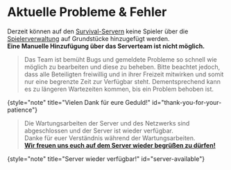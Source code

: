 # Aktuelle Probleme &amp; Fehler

<tabs>
<tab title="Aktuelle Probleme" id="current-issues">
<deflist>
<def title="Spielerverwaltung bei Grundstücken" id="plot-add-member-issue">

Derzeit können auf den [Survival-Servern](survival-server.topic) keine Spieler über die [Spielerverwaltung](plot-add-member.md) auf Grundstücke hinzugefügt werden. \
**Eine Manuelle Hinzufügung über das Serverteam ist nicht möglich.**
</def>
</deflist>

> Das Team ist bemüht Bugs und gemeldete Probleme so schnell wie möglich zu bearbeiten und diese zu beheben.
> Bitte beachtet jedoch, dass alle Beteiligten freiwillig und in ihrer Freizeit mitwirken und somit nur eine begrenzte Zeit zur Verfügbar steht.
> Dementsprechend kann es zu längeren Wartezeiten kommen, bis ein Problem behoben ist.
> 
{style="note" title="Vielen Dank für eure Geduld!" id="thank-you-for-your-patience"}

</tab>
<tab title="Wartungsarbeiten" id="server-maintenance">

<!-- Because there are still links in the discord, players may still click on it and end up on this page. They will then be informed in the note below !-->
> Die Wartungsarbeiten der Server und des Netzwerks sind abgeschlossen und der Server ist wieder verfügbar.\
> Danke für euer Verständnis während der Wartungsarbeiten.\
> **[Wir freuen uns euch auf dem Server wieder begrüßen zu dürfen!](how-to-join.md)**
>
{style="note" title="Server wieder verfügbar!" id="server-available"}

<!-- The following content remains here to be reimplemented when the server will be in maintance again !-->
<!-- This page is hidden in ccs.tree !-->

<!--
## Wartung der Server und des Netzwerks {id="server-lockdown"}

> Das Netzwerk wird ab Freitag, dem **09.05.2025**, um **18:00 Uhr** für **etwa 7 Tage** in den Wartungsmodus versetzt.
>
{style="warning" id="maintenance-warning"}
<deflist>
<def title="Warum der Server in den Wartungsmodus geht" id="maintenance-reason">
Es stehen tiefgreifende technische Arbeiten an, welche die Struktur und Infrastruktur betreffen.
Da viele Systeme gleichzeitig betroffen sind und die Arbeiten nicht in einem Rutsch erledigt werden können, ist es notwendig, den Server für die Dauer der Wartung in den Wartungsmodus zu versetzen.
</def>
<def title="Was sich durch die Wartung ändert" id="maintenance-changes">
Nach der Wartung wird äußerlich erstmal nicht viel Neues für euch sichtbar sein. Unser Hauptfokus liegt diesmal auf technischen Verbesserungen und der Behebung interner Probleme, wie z.B. mit dem Resourcepack.
Ziel ist es, die Grundlage für zukünftige Updates zu stabilisieren.
</def>
<def title="Wie lange befindet sich der Server im Wartungsmodus?" id="maintenance-duration">

Die Wartungsarbeiten starten am Freitag, den **09.05.2025** um **18:00 Uhr**.
Die Arbeiten werden voraussichtlich **7 Tage** in Anspruch nehmen. \
Wir informieren euch im [Discord](%dc_link%) unter [%com_updates_channel_display%](%com_updates_channel%), sobald der Server wieder für euch verfügbar ist.
</def>
<def title="Was passiert mit geplanten Events während der Wartung?" id="maintenance-events">
Angekündigte Events finden während der Wartung nicht statt.
</def>
</deflist>

> Bei Fragen oder Feedback sind wir natürlich weiterhin auf [Discord](%dc_link%) für euch erreichbar.\
> **Wir freuen uns, euch nach der Wartung wieder auf dem Server begrüßen zu dürfen!**
> 
{style="note" title="Wir danken euch für euer Verständnis und eure Geduld!" id="maintenance-thanks"}
-->

</tab>
</tabs>